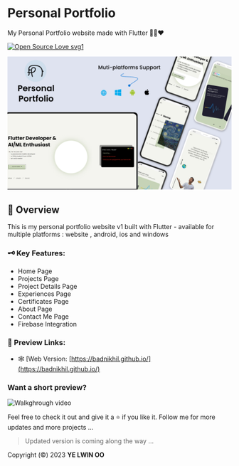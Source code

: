 # Personal Portfolio

My Personal Portfolio website made with Flutter 🍃🍒❤️

[![Open Source Love svg1](https://badges.frapsoft.com/os/v3/open-source.svg?v=103)](#)


![Project Thumbnail](assets/images/thumbnails/portfolio_thumbnail.png)

## 📑 Overview

This is my personal portfolio website v1 built with Flutter - available for multiple platforms : website , android, ios and windows


### 🗝️ Key Features: 
- Home Page
- Projects Page
- Project Details Page
- Experiences Page
- Certificates Page
- About Page
- Contact Me Page
- Firebase Integration

### 🔗 Preview Links:

- 🕸️ [Web Version: [https://badnikhil.github.io/](https://badnikhil.github.io/)


### Want a short preview?

![Walkghrough video](assets/images/thumbnails/portfolio_peek.gif)


Feel free to check it out and give it a ⭐ if you like it. 
Follow me for more updates and more projects ...

> Updated version is coming along the way ...

Copyright (©️) 2023 __YE LWIN OO__
